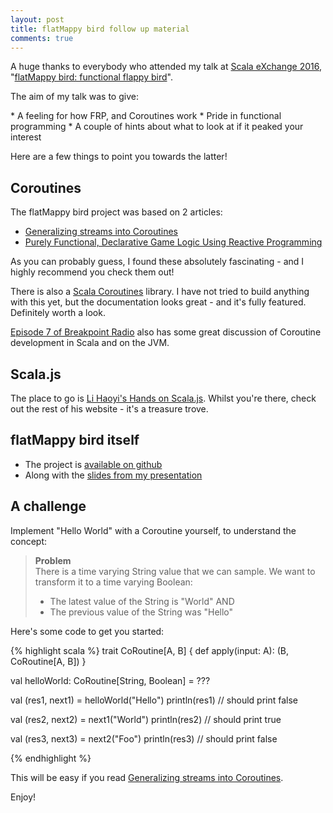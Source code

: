 ```yaml
---
layout: post
title: flatMappy bird follow up material
comments: true
---
```


<p>A huge thanks to everybody who attended my talk at <a target="_blank" href="https://skillsmatter.com/conferences/7432-scala-exchange-2016">Scala eXchange 2016</a>, &quot;<a target="_blank" href="https://skillsmatter.com/skillscasts/8980-flatmappy-bird-functional-flappy-bird">flatMappy bird: functional flappy bird</a>&quot;.</p>
<p>The aim of my talk was to give:</p>
* A feeling for how FRP, and Coroutines work
* Pride in functional programming
* A couple of hints about what to look at if it peaked your interest
<p>Here are a few things to point you towards the latter!</p>

Coroutines
----

The flatMappy bird project was based on 2 articles:

* <a target="_blank" href="https://github.com/leonidas/codeblog/blob/master/2012/2012-01-08-streams-coroutines.md">Generalizing streams into Coroutines</a>
* <a target="_blank" href="https://github.com/leonidas/codeblog/blob/master/2012/2012-01-17-declarative-game-logic-afrp.md">Purely Functional, Declarative Game Logic Using Reactive Programming</a>

As you can probably guess, I found these absolutely fascinating - and I highly recommend you check them out!

<p>There is also a <a target="_blank" href="http://www.storm-enroute.com/coroutines/">Scala Coroutines</a> library. I have not tried to build anything with this yet, but the documentation looks great - and it&apos;s fully featured. Definitely worth a look.</p>

<p><a target="_blank" href="http://breakpointradio.net/ep-7-23-nov-2016-its-the-end-of-the-world-as-we-know-it/">Episode 7 of Breakpoint Radio</a> also has some great discussion of Coroutine development in Scala and on the JVM.</p>

Scala.js
----

The place to go is <a target="_blank" href="http://www.lihaoyi.com/hands-on-scala-js/">Li Haoyi&apos;s Hands on Scala.js</a>. Whilst you&apos;re there, check out the rest of his website - it&apos;s a treasure trove.

flatMappy bird itself
----
* The project is <a target="_blank" href="https://github.com/mcarolan/flatmappy-bird">available on github</a>
* Along with the <a target="_blank" href="https://github.com/mcarolan/flatmappy-bird-presentation/raw/master/presentation.pdf">slides from my presentation</a>

A challenge
----

<p>Implement &quot;Hello World&quot; with a Coroutine yourself, to understand the concept:</p>

<blockquote>
  <strong>Problem</strong><br/>
    There is a time varying String value that we can sample. We want to transform it to a time varying Boolean:
    <ul>
      <li>The latest value of the String is "World" AND</li>
      <li>The previous value of the String was "Hello"</li>
    </ul>
</blockquote>

<p>Here&apos;s some code to get you started:</p>

{% highlight scala %}
trait CoRoutine[A, B] {
  def apply(input: A): (B, CoRoutine[A, B])
}

val helloWorld: CoRoutine[String, Boolean] = ???

val (res1, next1) = helloWorld("Hello")
println(res1) // should print false

val (res2, next2) = next1("World")
println(res2) // should print true

val (res3, next3) = next2("Foo")
println(res3) // should print false

{% endhighlight %}
<p>This will be easy if you read <a target="_blank" href="https://github.com/leonidas/codeblog/blob/master/2012/2012-01-08-streams-coroutines.md">Generalizing streams into Coroutines</a>.</p>

<p>Enjoy!</p>
